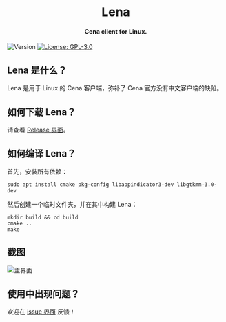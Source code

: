 <h1 align="center">Lena</h1>
<h4 align="center">Cena client for Linux.</h4>
<p>
  <img alt="Version" src="https://img.shields.io/badge/version-1.0.0-blue.svg?cacheSeconds=2592000" />
  <a href="./LICENSE.md" target="_blank">
    <img alt="License: GPL-3.0" src="https://img.shields.io/badge/License-GPL--3.0-yellow.svg" />
  </a>
</p>

## Lena 是什么？

Lena 是用于 Linux 的 Cena 客户端，弥补了 Cena 官方没有中文客户端的缺陷。

## 如何下载 Lena？

请查看 [Release 界面](https://github.com/Mivik/Lena/releases)。

## 如何编译 Lena？

首先，安装所有依赖：

```shell
sudo apt install cmake pkg-config libappindicator3-dev libgtkmm-3.0-dev
```

然后创建一个临时文件夹，并在其中构建 Lena：

```shell
mkdir build && cd build
cmake ..
make
```

## 截图

![主界面](https://s1.ax1x.com/2020/07/17/U6efmj.png)

## 使用中出现问题？

欢迎在 [issue 界面](https://github.com/Mivik/Lena/issues/new) 反馈！